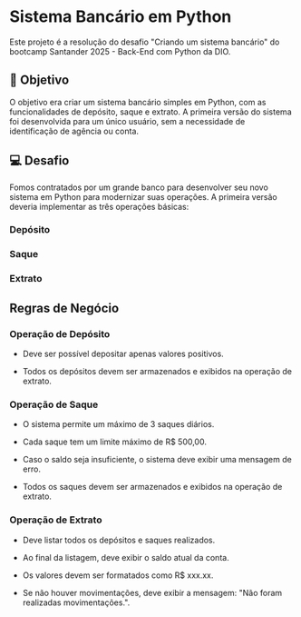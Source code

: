 # Sistema Bancário em Python
Este projeto é a resolução do desafio "Criando um sistema bancário" do bootcamp Santander 2025 - Back-End com Python da DIO.

## 🎯 Objetivo
O objetivo era criar um sistema bancário simples em Python, com as funcionalidades de depósito, saque e extrato. A primeira versão do sistema foi desenvolvida para um único usuário, sem a necessidade de identificação de agência ou conta.

## 💻 Desafio
Fomos contratados por um grande banco para desenvolver seu novo sistema em Python para modernizar suas operações. A primeira versão deveria implementar as três operações básicas:

### Depósito

### Saque

### Extrato

## Regras de Negócio
### Operação de Depósito
- Deve ser possível depositar apenas valores positivos.

- Todos os depósitos devem ser armazenados e exibidos na operação de extrato.

### Operação de Saque
- O sistema permite um máximo de 3 saques diários.

- Cada saque tem um limite máximo de R$ 500,00.

- Caso o saldo seja insuficiente, o sistema deve exibir uma mensagem de erro.

- Todos os saques devem ser armazenados e exibidos na operação de extrato.

### Operação de Extrato
- Deve listar todos os depósitos e saques realizados.

- Ao final da listagem, deve exibir o saldo atual da conta.

- Os valores devem ser formatados como R$ xxx.xx.

- Se não houver movimentações, deve exibir a mensagem: "Não foram realizadas movimentações.".